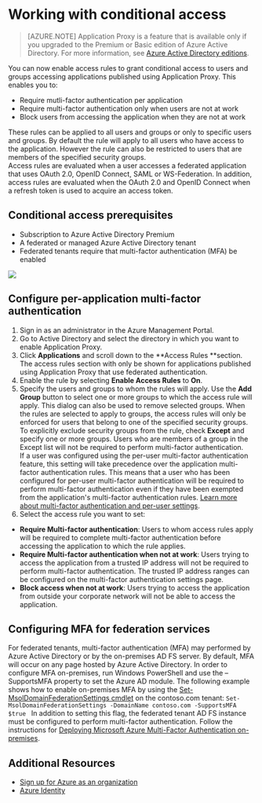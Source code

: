 <properties
	pageTitle="Conditional Access for Applications Published with Azure AD Application Proxy"
	description="Covers how to set up conditional access for applications you publish to be accessed remotely using Azure AD Application Proxy."
	services="active-directory"
	documentationCenter=""
	authors="rkarlin"
	manager="steven.powell"
	editor=""/>

<tags
	ms.service="active-directory"
	ms.workload="identity"
	ms.tgt_pltfrm="na"
	ms.devlang="na"
	ms.topic="hero-article"
	ms.date="08/09/2015"
	ms.author="rkarlin"/>

# Working with conditional access
> [AZURE.NOTE] Application Proxy is a feature that is available only if you upgraded to the Premium or Basic edition of Azure Active Directory. For more information, see [Azure Active Directory editions](https://msdn.microsoft.com/library/azure/dn532272.aspx).

You can now enable access rules to grant conditional access to users and groups accessing applications published using Application Proxy. This enables you to:
- Require mutli-factor authentication per application
- Require multi-factor authentication only when users are not at work
- Block users from accessing the application when they are not at work

These rules can be applied to all users and groups or only to specific users and groups.
By default the rule will apply to all users who have access to the application. However the rule can also be restricted to users that are members of the specified security groups.  
Access rules are evaluated when a user accesses a federated application that uses OAuth 2.0, OpenID Connect, SAML or WS-Federation. In addition, access rules are evaluated when the OAuth 2.0 and OpenID Connect when a refresh token is used to acquire an access token. 

## Conditional access prerequisites

- Subscription to Azure Active Directory Premium 
- A federated or managed Azure Active Directory tenant 
- Federated tenants require that multi-factor authentication (MFA) be enabled 

![](http://i.imgur.com/rv28onQ.png)

## Configure per-application multi-factor authentication
1. Sign in as an administrator in the Azure Management Portal.
2. Go to Active Directory and select the directory in which you want to enable Application Proxy.
3. Click **Applications** and scroll down to the **Access Rules **section. The access rules section with only be shown for applications published using Application Proxy that use federated authentication.
4. Enable the rule by selecting **Enable Access Rules** to **On**.
5. Specify the users and groups to whom the rules will apply. Use the **Add Group** button  to select one or more groups to which the access rule will apply. This dialog can also be used to remove selected groups.  When the rules are selected to apply to groups, the access rules will only be enforced for users that belong to one of the specified security groups. <br> To explicitly exclude security groups from the rule, check **Except**  and specify one or more groups. Users who are members of a group in the Except list will not be required to perform multi-factor authentication. <br>If a user was configured using the per-user multi-factor authentication feature, this setting will take precedence over the application multi-factor authentication rules. This means that a user who has been configured for per-user multi-factor authentication will be required to perform multi-factor authentication even if they have been exempted from the application's multi-factor authentication rules. [Learn more about multi-factor authentication and per-user settings](multi-factor-authentication.md). 
6. Select the access rule you want to set:
- **Require Multi-factor authentication**: Users to whom access rules apply will be required to complete multi-factor authentication before accessing the application to which the rule applies.
- **Require Multi-factor authentication when not at work**: Users trying to access the application from a trusted IP address will not be required to perform multi-factor authentication. The trusted IP address ranges can be configured on the multi-factor authentication settings page.
- **Block access when not at work**: Users trying to access the application from outside your corporate network will not be able to access the application.


## Configuring MFA for federation services
For federated tenants, multi-factor authentication (MFA) may performed by Azure Active Directory or by the on-premises AD FS server. By default, MFA will occur on any page hosted by Azure Active Directory. In order to configure MFA on-premises, run Windows PowerShell and use the –SupportsMFA property to set the Azure AD module.
The following example shows how to enable on-premises MFA by using the [Set-MsolDomainFederationSettings cmdlet](https://msdn.microsoft.com/library/azure/dn194088.aspx) on the contoso.com tenant: `Set-MsolDomainFederationSettings -DomainName contoso.com -SupportsMFA $true `
In addition to setting this flag, the federated tenant AD FS instance must be configured to perform multi-factor authentication. Follow the instructions for [Deploying Microsoft Azure Multi-Factor Authentication on-premises](http://technet.microsoft.com/library/dn280946.aspx). 
## Additional Resources

* [Sign up for Azure as an organization](..sign-up-organization.md)
* [Azure Identity](..fundamentals-identity.md)

